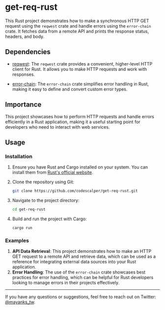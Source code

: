 # get-req-rust

This Rust project demonstrates how to make a synchronous HTTP GET request using the `reqwest` crate and handle errors using the `error-chain` crate. It fetches data from a remote API and prints the response status, headers, and body.

## Dependencies

- [reqwest](https://docs.rs/reqwest/latest/reqwest/): The `reqwest` crate provides a convenient, higher-level HTTP client for Rust. It allows you to make HTTP requests and work with responses.

- [error-chain](https://docs.rs/error-chain/latest/error_chain/): The `error-chain` crate simplifies error handling in Rust, making it easy to define and convert custom error types.

## Importance

This project showcases how to perform HTTP requests and handle errors efficiently in a Rust application, making it a useful starting point for developers who need to interact with web services.

## Usage

### Installation

1. Ensure you have Rust and Cargo installed on your system. You can install them from [Rust's official website](https://www.rust-lang.org/learn/get-started).

2. Clone the repository using Git:
   ```bash
   git clone https://github.com/codescalper/get-req-rust.git
   ```
3. Navigate to the project directory:

   ```bash
   cd get-req-rust
   ```

4. Build and run the project with Cargo:

   ```bash
   cargo run
   ```

### Examples

1.  **API Data Retrieval**: This project demonstrates how to make an HTTP GET request to a remote API and retrieve data, which can be used as a reference for integrating external data sources into your Rust application.
2.  **Error Handling**: The use of the `error-chain` crate showcases best practices for error handling, which can be helpful for Rust developers looking to manage errors in their projects effectively.

---

If you have any questions or suggestions, feel free to reach out on Twitter: [@mayanks_tw](https://twitter.com/mayanks_tw).
